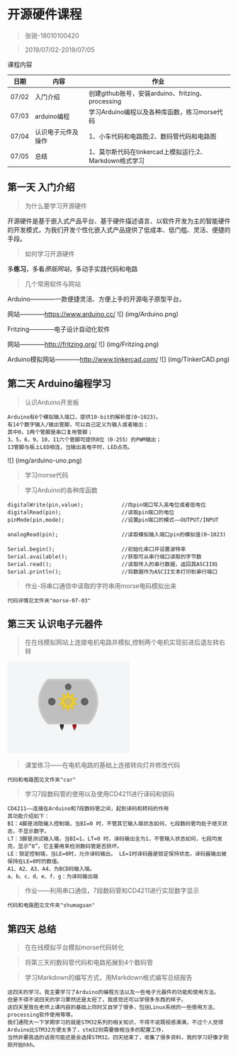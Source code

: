 # 开源硬件课程

> 张锐-18010100420

> 2019/07/02-2019/07/05

课程内容

日期|内容|作业
---|---|---
07/02|入门介绍|创建github账号，安装arduino、fritzing、processing
07/03|arduino编程|学习Arduino编程以及各种库函数，练习morse代码
07/04|认识电子元件及操作|1、小车代码和电路图;2、数码管代码和电路图
07/05|总结|1、莫尔斯代码在tinkercad上模拟运行;2、Markdown格式学习

## 第一天 入门介绍

> 为什么要学习开源硬件

开源硬件是基于嵌入式产品平台、基于硬件描述语言、以软件开发为主的智能硬件的开发模式，为我们开发个性化嵌入式产品提供了低成本、低门槛、灵活、便捷的手段。

> 如何学习开源硬件

多**练习**，多看*原版网站*，多动手实践代码和电路

> 几个常用软件与网站

Arduino————一款便捷灵活、方便上手的开源电子原型平台。

网站————https://www.arduino.cc/
![] (img/Arduino.png)

Fritzing————电子设计自动化软件

网站————http://fritzing.org/
![] (img/Fritzing.png)

Arduino模拟网站————http://www.tinkercad.com/ 
![] (img/TinkerCAD.png)

## 第二天  Arduino编程学习

> 认识Arduino开发板

    Arduino有6个模拟输入端口，提供10-bit的解析度(0~1023)。
    有14个数字输入/输出管脚，可以自己定义为输入或者输出；
    其中0，1两个管脚是串口复用管脚；
    3，5，6，9，10，11六个管脚可提供8位（0-255）的PWM输出；
    13管脚与板上LED相连，当输出高电平时，LED点亮。

![] (img/arduino-uno.png)


> 学习morse代码
    
> 学习Arduino的各种库函数

    digitalWrite(pin,value);            //向pin端口写入高电位或者低电位
    digitalRead(pin);                   //读取pin端口的电位
    pinMode(pin,mode);                  //设置pin端口的模式——OUTPUT/INPUT

    analogRead(pin);                    //读取模拟输入端口pin的模拟值(0~1023)

    Serial.begin();                     //初始化串口并设置波特率
    Serial.available();                 //获取可从串行端口读取的字节数
    Serial.read();                      //读取传入的串行数据，返回其ASCII码
    Serial.println();                   //将数据作为ASCII文本打印到串行端口

> 作业-将串口通信中读取的字符串用morse电码模拟出来
    
    代码详情见文件夹"morse-07-03"

## 第三天 认识电子元器件

> 在在线模拟网站上连接电机电路并模拟,控制两个电机实现前进后退左转右转

![](img/dianji.png)


> 课堂练习——在电机电路的基础上连接转向灯并修改代码

    代码和电路图见文件夹"car"

> 学习7段数码管的使用以及使用CD4211进行译码和锁码

    CD4211——连接在Arduino和7段数码管之间，起到译码和转码的作用
    其功能介绍如下： 
    BI：4脚是消隐输入控制端，当BI=0 时，不管其它输入端状态如何，七段数码管均处于熄灭状态，不显示数字。
    LT：3脚是测试输入端，当BI=1，LT=0 时，译码输出全为1，不管输入状态如何，七段均发亮，显示“8”。它主要用来检测数码管是否损坏。 
    LE：锁定控制端，当LE=0时，允许译码输出。 LE=1时译码器是锁定保持状态，译码器输出被保持在LE=0时的数值。
    A1、A2、A3、A4、为BCD码输入端。 
    a、b、c、d、e、f、g：为译码输出端

> 作业——利用串口通信，7段数码管和CD4211进行实现数字显示

    代码和电路图见文件夹"shumaguan"

## 第四天 总结

> 在在线模拟平台模拟morse代码转化

> 将第三天的数码管代码和电路拓展到4个数码管

> 学习Markdown的编写方式，用Markdown格式编写总结报告

    这四天的学习，我主要学习了Arduino的编程方法以及一些电子元器件的功能和使用方法。
    但是不得不说四天的学习果然还是太短了，我感觉还可以学很多东西的样子。
    这四天里我在老师上课内容的基础上同时又自学了很多，包括Linux系统的一些使用方法，processing软件使用等等。
    我们通院大一下学期学习的就是STM32系列的相关知识，不得不说既视感满满，不过个人觉得Arduino比STM32方便太多了，stm32则需要做相当多的配置工作，
    当然非要我选的话我可能还是会选择STM32。四天结束了，收集了很多资料，我的学习好像才刚刚开始hhh。





